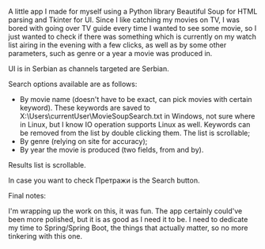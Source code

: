A little app I made for myself using a Python library Beautiful Soup for HTML parsing and Tkinter for UI. Since I like catching my movies on TV, I was bored with going over TV guide every time I wanted to see some movie, so I just wanted to check if there was something which is currently on my watch list airing in the evening with a few clicks, as well as by some other parameters, such as genre or a year a movie was produced in. 

UI is in Serbian as channels targeted are Serbian.

Search options available are as follows:

- By movie name (doesn't have to be exact, can pick movies with certain keyword). These keywords are saved to X:\Users\currentUser\MovieSoupSearch.txt in Windows, not sure where in Linux, but I know IO operation supports Linux as well. Keywords can be removed from the list by double clicking them. The list is scrollable;
- By genre (relying on site for accuracy);
- By year the movie is produced (two fields, from and by).

Results list is scrollable.

In case you want to check Претражи is the Search button.



Final notes:

I'm wrapping up the work on this, it was fun. The app certainly could've been more polished, but it is as good as I need it to be. I need to dedicate my time to Spring/Spring Boot, the things that actually matter, so no more tinkering with this one.


